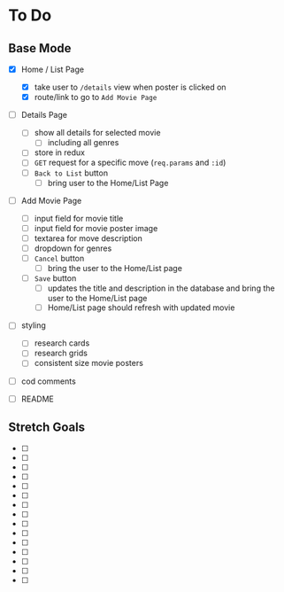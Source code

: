 # To Do

## Base Mode

- [x] Home / List Page

  - [x] take user to `/details` view when poster is clicked on
  - [x] route/link to go to `Add Movie Page`

- [ ] Details Page
  - [ ] show all details for selected movie
    - [ ] including all genres
  - [ ] store in redux
  - [ ] `GET` request for a specific move (`req.params` and `:id`)
  - [ ] `Back to List` button
    - [ ] bring user to the Home/List Page
- [ ] Add Movie Page

  - [ ] input field for movie title
  - [ ] input field for movie poster image
  - [ ] textarea for move description
  - [ ] dropdown for genres
  - [ ] `Cancel` button
    - [ ] bring the user to the Home/List page
  - [ ] `Save` button
    - [ ] updates the title and description in the database and bring the user to the Home/List page
    - [ ] Home/List page should refresh with updated movie

- [ ] styling

  - [ ] research cards
  - [ ] research grids
  - [ ] consistent size movie posters

- [ ] cod comments

- [ ] README

## Stretch Goals

- [ ]
- [ ]
- [ ]
- [ ]
- [ ]
- [ ]
- [ ]
- [ ]
- [ ]
- [ ]
- [ ]
- [ ]
- [ ]
- [ ]
- [ ]
